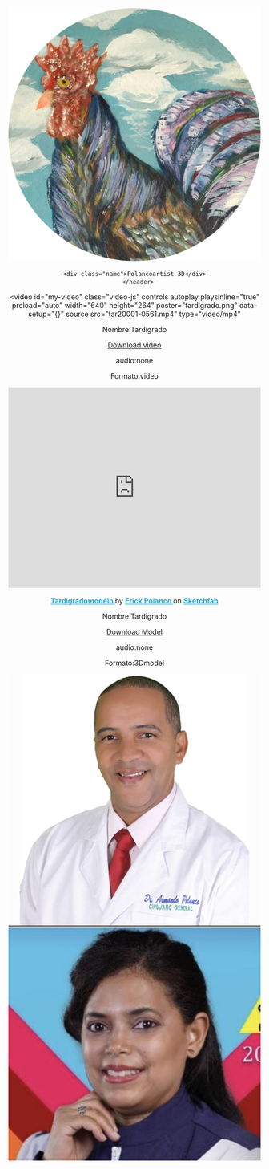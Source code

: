 <!DOCTYPE html>
</html>
<html lang="en">
<head>
    <meta charset="UTF-8">
    <meta http-equiv="X-UA-Compatible" content="IE=edge">
    <meta name="viewport" content="width=device-width, initial-scale=1.0">
    <link rel="stylesheet" href="polancoartist.css">
    <link rel="stylesheet" href="View.scss">
    <link href="https://vjs.zencdn.net/7.15.4/video-js.css" rel="stylesheet" />
    <link rel="stylesheet" href="normalize.css"> 
   
   
</head>
<body >
<header>
  

<!--este es tu contador-->

<div class="statistics"></div>
 <img class="responsive-pagelogo" src="polancoartistlogo.png">
  
  
<!--aqui empieza tu pagina-->
 
  <!--perfil--> 
  <div class="perfil"></div>
      <!--Nombre-->      

    <div class="name">Polancoartist 3D</div>
       </header> 



<!--Galeria de videos va aqui-->
        

<video
id="my-video"
class="video-js"
controls
autoplay
playsinline="true"
preload="auto"
width="640"
height="264"
poster="tardigrado.png"
data-setup="{}"
source
src="tar20001-0561.mp4"
type="video/mp4"
></video>

<p loading="lazy">Nombre:<span loading="lazy">Tardigrado</span></p>
<p loading="lazy"><a class="btn" href="tar20001-0561.mp4" download>Download video</a> </p>
<p>audio:<span loading="lazy">none</span></p>
<p>Formato:<span loading="lazy">video</span></p>


  <div  class="responsive-sketchfab-embed-wrapper"style="text-align:center;" > 
    <iframe width="100%"
     height="400" 
    title="Tardigradomodelo"
     frameborder="0"    
    allowfullscreen mozallowfullscreen="true" 
    webkitallowfullscreen="true" allow="autoplay; fullscreen; xr-spatial-tracking" 
    xr-spatial-tracking execution-while-out-of-viewport execution-while-not-rendered web-share src="https://sketchfab.com/models/419ea711d5af40a4847dedbe35a53a0e/embed"> 
  </iframe> <p "style="font-size: 13px; font-weight: normal; margin: 5px; color: #4A4A4A;">
     <a href="https://sketchfab.com/3d-models/tardigradomodelo-419ea711d5af40a4847dedbe35a53a0e?utm_medium=embed&utm_campaign=share-popup&utm_content=419ea711d5af40a4847dedbe35a53a0e"
      target="_blank" 
      style="font-weight: bold; color: #1CAAD9;"> Tardigradomodelo </a> by 
      <a href="https://sketchfab.com/bizarrecartoon?utm_medium=embed&utm_campaign=share-popup&utm_content=419ea711d5af40a4847dedbe35a53a0e"
       target="_blank" 
       style="font-weight: bold; color: #1CAAD9;"> Erick Polanco </a> on 
       <a href="https://sketchfab.com?utm_medium=embed&utm_campaign=share-popup&utm_content=419ea711d5af40a4847dedbe35a53a0e"
        target="_blank"
         style="font-weight: bold; color: #1CAAD9;">Sketchfab</a></p></div>



<p loading="lazy">Nombre:<span loading="lazy">Tardigrado</span></p>
<p loading="lazy"><a class="btn" href="tardigradomodelo.fbx" download>Download Model</a> </p>
<p>audio:<span loading="lazy">none</span></p>
<p>Formato:<span loading="lazy">3Dmodel</span></p>




<!-- a link de empresas-->
<div class="responsive" loading="lazy">
<a href="https://erickpolancoh.github.io/Guide/"><img src="armandopolanco.PNG" ></a>
<a href="https://erickpolancoh.github.io/Guide/"><img src="natashaferreiras.PNG" ></a>
</div>



<script src="polancoartists.js"></script>     

 </body>
</html>


                         
                                                       
                          
